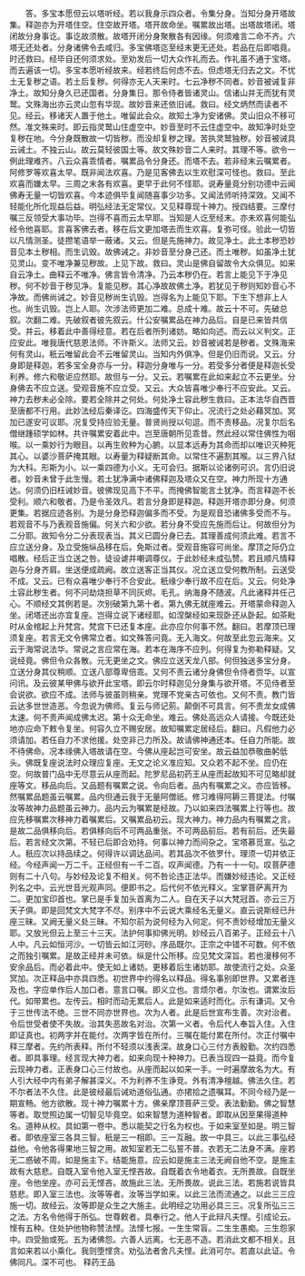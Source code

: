 <!-- { "loadSidebar": true } -->
　　答。多宝本愿但云以塔听经。若以我身示四众者。令集分身。当知分身开塔故集。释迦亦为开塔住空。住空故开塔。塔开故命坐。嘱累故出塔。出塔故塔闭。塔闭故分身事讫。事讫故须散。故塔开闭分身聚散各有因缘。何须难言二命不齐。六塔无还处者。分身诸佛令去咸归。多宝佛塔迄至经末更无还处。若品在后即唱竟。时还救曰。经毕自还何须求处。至劝发后一切大众作礼而去。作礼虽不通于宝塔。而去遍该一切。多宝本愿听经故来。经若终后何虑不去。但虑塔无归去之文。不忧土无复秽之语。若土后复秽。何得亦无人天来时。七云净秽不同者。妙音被诫复非净土。故知分身久已还国者。分身集日。那令侍者皆诸灵山。信诸山并无而犹有灵鹫。文殊海出亦云灵山忽有华现。故妙音来还依旧诫。救曰。经文炳然而读者不见。经云。移诸天人置于他土。唯留此会众。故知土净为安诸佛。灵山旧众不移可然。准文殊来时。即云指灵鹫山住虚空中。妙音至时不云住虚空中。故知净时处空复秽在地。今分身既散故一切皆秽。而没却复秽之理。苦执灵鹫独秽。妙音被诫具云诫土。不独云山。故云莫轻彼国土等。故文殊妙音二人来时。其理不等。欲令一例此理难齐。八云众喜乖情者。嘱累品令分身还。而塔不去。若非经末云嘱累者。阿修罗等欢喜太早。既非闻法欢喜。乃是见客佛去以生欢慰深可怪也。救曰。至此欢喜而嫌太早。三周之末各有欢喜。更早于此何不怪耶。说寿量竟分别功德中云闻佛寿无量一切皆欢喜。今本迹俱毕复闻随喜事少功多。又闻法师听持深效。又闻不轻能化所化现益后益。明弘经法无定常仪。又见释尊现十神力。授四结要。三摩付嘱三反领受大事功毕。岂得不喜而云太早耶。当知是人讫至经末。亦未欢喜何能弘经令他喜耶。言喜客佛去者。移在后文更加塔去而生欢喜。复弥可怪。验此一切皆以凡情测圣。徒攒笔语举一蔽诸。又云。但是先施神力。故见净土。此土本秽恐妙音见本土秽相。而生讥毁。故佛诫之。非妙音至分身己还。而土唯秽。如虽净土犹见灵山。变不唯净兼见秽故。上见下故。救曰。灵山是佛自留故令大众俱见。如来自云净土。曲释云不唯净。佛言皆令清净。乃云本秽仍在。若言上能见下于净见秽。何不妙音于秽见净。复能见秽。其心净故故佛土净。若犹见于秽则知妙音心不净故。而佛尚诫之。妙音见秽尚生讥毁。岂得名为上能见下耶。下生下想非上人也。尚生讥毁。岂上人耶。次涉法师更加二难。总成十难。故云十不可。先破总叙。次翻二难。先破叙者彼先叙云。什公安嘱累品在神力品后。自是已来皆共信受。并云。移着此中善得经意。若在后者所列诸妨。略如向述。而云以义判文。正应安此。唯我唐代慈恩法师。不许斯义。法师又云。妙音被诫若是秽者。文殊海来何有灵山。秖云唯留此会不云唯留灵山。当知内外俱净。但是仍旧而说。又云。分身即是释迦。若多宝全身亦与一分。释迦分身唯与一分。若受多分者便是释迦长受利养。修六和敬讵应然耶。故但与一分。又云。若嘱累在此如来起立不云更坐。分身佛去不应立送。受观音施不应立受。又云。大众皆喜唯少奉行不应安此。又云。神力去秽未必全除。要若全除并之何处。何处净土容此秽生救曰。正本法华自西晋至唐都不行用。此妙法经后秦译讫。四海盛传天下仰止。况流行之处必藉冥加。冥加已遂安可议耶。况复受持应验无量。普贤尚授以句逗。而不责移品。况复尔后名僧继踵硕学如林。共许嘱累安着此中。岂至唐朝所见乖昔。然此经以常住佛性为咽喉。以一乘妙行为眼目。以再生败种为心腑。以显本远寿为其命而却以唯识灭种死其心。以婆沙菩萨掩其眼。以寿量为释疑断其命。以常住不遍割其喉。以三界八狱为大科。形斯为小。以一乘四德为小义。无可会归。据斯以论诸例可识。言仍旧说者。妙音未曾于此生慢。若土犹净满中诸佛释迦及塔众又在空。神力所现十方通达。何须仍旧枉诫妙音。彼佛现见高下不平。而掩佛智能言土犹净。而言释迦不长受利。顺六和敬者。乃是令圣效凡。若言分身即是释迦。释迦开塔亦即分身。何须更集。若据应迹各别。为是分身恐释迦偏多而不受。为是观音恐诸佛多受而不与。若观音不与乃表观音施偏。何关六和少欲。若分身不受应先施而后让。何故但分为二分耶。故知令分二分表现表当。其义已圆分身已去。其理善成何须此难。若言不应立送分身。及立受施纵品移在后。免斯过者。受观音施容可尚坐。摩顶之际仍立唱散。经后正当立送之咎。徒设谑并嘲调尊仪。于此妙经未成弘赞。若且顺凡情释迦与分身齐肩。坐送便成疏阙。故立送客正当其仪。况立送立受何教所制。云送受不成。又云。已有众喜唯少奉行不合安此。秖缘少奉行故不应在后。又云。何处净土容此秽生者。何不问劫烧担草不同灰烬。毛孔。纳海身不随波。凡此诸释并任己心。不顺经文其例若是。次别破第九第十者。第九佛无就座难云。开塔蒙命释迦入坐。闭塔还出亦宜复座。岂得立说下诸经耶。如涅槃经如来现卧还从卧起。如茶毗时从金棺起上升梵宫。梵宫下已还复本座。此亦应尔何事不然。翻曰。若摩顶已理须复座。若言无文令佛常立者。如文殊答问竟。无入海文。何故至此忽云海来。又云于海常说法华。常说之言应常在海。若本在海序不应列。何得复为弥勒释疑。又说经竟。佛但令众各散。元无更坐之文。佛应立送天龙八部。何但独送多宝分身。立送分身其仪稍顺。立送八部尊卑倍乖。又何不责云诸分身佛但令侍者赍华。以宣问讯。及云彼某甲佛与欲开此宝塔。即云尔时释迦见分身集与欲开塔。不见侍者至会说欲。欲应不成。法师与彼虽则稍亲。党理不党亲古可依也。又何不责。教门皆云达多世世造恶。今忽说为佛师。复云与师记莂。颠倒不可具言。何不责龙女成佛太速。何不责声闻成佛太迟。第十众无命坐。难云。佛处高远众人请接。今既还处地亦应命下敕令复坐。何容久立不赐安居。故知嘱累定居经后。翻曰。凡假他力必须请加。若任自力不求他援。处空非己力所及。故请佛神通还本。任自力所能。故不待佛命。况本缘佛入塔故请在空。今佛从座起岂可安坐。故云益加恭敬曲躬低头。佛既复座说法时众理应复座。无文之论义准应知。又众若不起不坐。应仍在空。何故普门品中无尽意云从座而起。陀罗尼品初药王从座而起故知不可见略却就座等文。移品向后。又品题有嘱累之说。令向后者。品内有嘱累之义。亦应皆移。然嘱累品题虽云嘱累。品内但通云我于无量阿僧祇。修习难得阿耨三菩提法。付嘱汝等故神力品题虽云神力。品内云为嘱累是经故。乃以如来四法嘱累上行等也。故应先移嘱累次移神力着嘱累后。又嘱累品初云。现大神力。神力品内有嘱累之言。是故二品俱移向后。若俱移向后不可两品重张。不可两品前后。若有前后。还失最后。若言经文次第。不轻已后即合劝持。何事以神力而间杂之。宝塔慕觅宣。弘之人。秖应次以持品续之。何得许以调达品间。若其品次不依罗什。理须一切并依正经。今经声闻一万二千。正经但有一千二百。叹声闻德。乃有一十一句。叹菩萨德则有二十八句。与妙经及论复不相关。何不咎论违正法华。而嫌妙经违论。又正经列名之中。云光世音光观声同。便即书之。后代何不依光释义。宝掌菩萨离开为二。更加宝印首也。掌已是手复加头首离为二人。自在天子以大梵冠首。亦云三万天子俱。即是回梵文大梵字不尽。别序中不云说大乘经名无量义。直云说斯经已升座三昧。又阙无量义处三昧。不知尔前为说何经为入何定。何不责妙经增加无量义耶。又放光但云上至三十三天。法护何事抑佛光明。妙经云八百弟子。正经云十八人中。凡云如恒河沙。一切皆云如江河砂。序品既尔。正宗之中错不可数。何不依之而独引嘱累。是故正经并未可依。纵是什公所移。应见梵文深旨。若也漫移何不安余品后。而必着此中。使无如上诸妨。更移着后生诸妨耶。故使流行之处。众圣冥加。次正释品中亦具四悉。初世界中约得名以释品。得名事别即世界。又累者连及也。字应单作后人加口者。意言口嘱。即义立也。言烦尔者。尔汝也。谓累汝后代。如带累也。左传云。相时而动无累后人。此是如来适时而化。示有谦词。又令于三世传法不绝。三世不同亦世界也。次为人者。此是后世宣布生善。次对治者。令后世受者使不失故。治其失恶故名对治。次第一义者。令后代人奉旨入住。入住即证真也。初两字并在能付。次两字皆在所付。三嘱在能付累在所付。次正付嘱中释三摩者。先约所表释。所付不轻须以浅表深。故身口心三付方表殷勤。次约四悉者。即具事理。经言现大神力者。如来向现十种神力。已表当现四一益竟。而今复云现神力者。正表身口心三付故也。从座而起以如来一手。一时遍摩故名为大。有人引大经中内有弟子解甚深义。不为利养不生诤竞。外有清净檀越。佛法久住。若不尔者法不久住。此是彼经最后诫劝道俗弘通。亦捃拾之遗嘱耳。不同今经乃是一期宣畅。他方欲散。现十神力嘱累十方。佛亲摩顶菩萨三受。表法勤勤。佛之智慧等者。取觉照边属一切智见毕竟空。如来智慧为道种智者。即取从因至果得道种名。道种从权。具如第一卷中。悉以能契之行名为权也。于如来室至如是。明三智者。即依座室三各具三智。秖是三一相即。三一互融。故一中具三。以此三事弘经益他。令他各得果地三智之用。故知室若无二弘誓不普。衣若无二法身不满。座若无二惑破不周。如是施主下。结能施意。应云如是施主三法无阙自他不空。是施主故有大慈悲。自既入室令他入室无悭吝故。自既着衣令地着衣。无所畏故。自既坐座。令他坐座。亦可云无悭吝。故施此三法。无所畏故。说此三法。若施若说皆具慈悲。即入室三法也。汝等等者。汝等当学如来。以此三法而流通之。以此三三应施一切。故经云。汝等即是众生之大施主。此明经之功用必具三三。况复所弘三三之法。方名令他得于所弘。世尊敕者。具奉行之。他人于此辩凡夫悭。引成论云。悭有五种。住处护他物称赞法悭。法悭七报。一生生常盲。二生生愚痴。三生怨家中。四受胎或死。五为诸佛怨。六善人远离。七无恶不造。若消此文都不相关。且言如来若以小乘化。我则堕悭贪。劝弘法者舍凡夫悭。此消可尔。若直以此证。令佛同凡。深不可也。
释药王品
